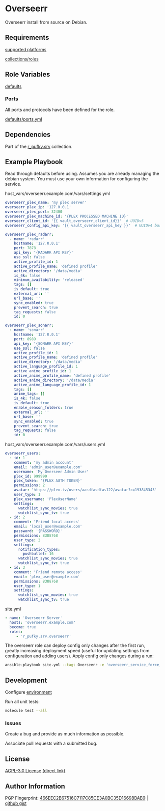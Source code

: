 # Overseerr
Overseerr install from source on Debian.

## Requirements
[supported platforms](https://github.com/r-pufky/ansible_overseerr/blob/main/meta/main.yml)

[collections/roles](https://github.com/r-pufky/ansible_overseerr/blob/main/meta/requirements.yml)

## Role Variables
[defaults](https://github.com/r-pufky/ansible_overseerr/tree/main/defaults/main)

### Ports
All ports and protocols have been defined for the role.

[defaults/ports.yml](https://github.com/r-pufky/ansible_overseerr/blob/main/defaults/main/ports.yml)

## Dependencies
Part of the [r_pufky.srv](https://github.com/r-pufky/ansible_collection_srv)
collection.

## Example Playbook
Read through defaults before using. Assumes you are already managing the debian
system. You must use your own information for configuring the service.

host_vars/overseerr.example.com/vars/settings.yml
``` yaml
overseerr_plex_name: 'my plex server'
overseerr_plex_ip: '127.0.0.1'
overseerr_plex_port: 32400
overseerr_plex_machine_id: '{PLEX PROCESSED MACHINE ID}'
overseerr_client_id: '{{ vault_overseerr_client_id}}'  # UUIDv5
overseerr_config_api_key: '{{ vault_overseerr_api_key }}'  # UUIDv4 base64

overseerr_plex_radarr:
  - name: 'radarr'
    hostname: '127.0.0.1'
    port: 7878
    api_key: '{RADARR API KEY}'
    use_ssl: false
    active_profile_id: 1
    active_profile_name: 'defined profile'
    active_directory: '/data/media'
    is_4k: false
    minimum_availability: 'released'
    tags: []
    is_default: true
    external_url: ''
    url_base: ''
    sync_enabled: true
    prevent_search: true
    tag_requests: false
    id: 0

overseerr_plex_sonarr:
  - name: 'sonarr'
    hostname: '127.0.0.1'
    port: 8989
    api_key: '{SONARR API KEY}'
    use_ssl: false
    active_profile_id: 1
    active_profile_name: 'defined profile'
    active_directory: '/data/media'
    active_language_profile_id: 1
    active_anime_profile_id: 1
    active_anime_profile_name: 'defined profile'
    active_anime_directory: '/data/media'
    active_anime_language_profile_id: 1
    tags: []
    anime_tags: []
    is_4k: false
    is_default: true
    enable_season_folders: true
    external_url: ''
    url_base: ''
    sync_enabled: true
    prevent_search: true
    tag_requests: false
    id: 0
```

host_vars/overseerr.example.com/vars/users.yml
``` yaml
overseerr_users:
  - id: 1
    comment: 'my admin account'
    email: 'admin_user@example.com'
    username: 'My Overseer Admin User'
    plex_id: 999999
    plex_token: '{PLEX AUTH TOKEN}'
    permissions: 2
    avatar: 'https://plex.tv/users/aasdfasdfas122/avatar?c=193845345'
    user_type: 1
    plex_username: 'PlexUserName'
    settings:
      watchlist_sync_movies: true
      watchlist_sync_tv: true
  - id: 2
    comment: 'Friend local access'
    email: 'local_user@example.com'
    password: '{PASSWORD}'
    permissions: 8388768
    user_type: 2
    settings:
      notification_types:
        pushbullet: 16
      watchlist_sync_movies: true
      watchlist_sync_tv: true
  - id: 3
    comment: 'Friend remote access'
    email: 'plex_user@example.com'
    permissions: 8388768
    user_type: 1
    settings:
      watchlist_sync_movies: true
      watchlist_sync_tv: true
```

site.yml
``` yaml
- name: 'Overseerr Server'
  hosts: 'overseerr.example.com'
  become: true
  roles:
     - 'r_pufky.srv.overseerr'
```

The overseerr role can deploy config only changes after the first run, greatly
increasing deployment speed (useful for updating settings from configuration
and adding users). Apply config only changes during a run:

```bash
ansible-playbook site.yml --tags Overseerr -e 'overseerr_service_force_config_only_enable=true'
```

## Development
Configure [environment](https://github.com/r-pufky/ansible_collection_srv/blob/main/docs/dev/environment/README.md)

Run all unit tests:
``` bash
molecule test --all
```

### Issues
Create a bug and provide as much information as possible.

Associate pull requests with a submitted bug.

## License
[AGPL-3.0 License](https://www.tldrlegal.com/license/gnu-affero-general-public-license-v3-agpl-3-0)
 [(direct link)](https://github.com/r-pufky/ansible_overseerr/blob/main/LICENSE)

## Author Information
PGP Fingerprint: [466EEC2B67516C7117C85CE3A0BC35D16698BAB9](https://keys.openpgp.org/vks/v1/by-fingerprint/466EEC2B67516C7117C85CE3A0BC35D16698BAB9)
| [github gist](https://gist.github.com/r-pufky/a8df36977c55b5bb20829267c4c49d22)
